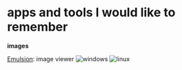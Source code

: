 # apps and tools I would like to remember

<!--

    badges:
    -------

    * windows:

    ```
    with text:

    ![windows](https://img.shields.io/badge/-windows-blue?logo=windows&style=flat)

    logo only:
    
    ![windows](https://img.shields.io/static/v1?logo=windows&style=flat&color=blue&message=&#8203;&label=)

    ```

    * linux:
    ```
    with text:

    ![linux](https://img.shields.io/badge/-linux-222?logo=linux&style=flat&logoColor=white)

    logo only:

    ![linux](https://img.shields.io/static/v1?logo=linux&style=flat&color=222&message=&#8203;&label=&logoColor=white)


    ```

-->

**images**

[Emulsion](https://arturkovacs.github.io/emulsion-website/): image viewer ![windows](https://img.shields.io/static/v1?logo=windows&style=flat&color=blue&message=&#8203;&label= "") ![linux](https://img.shields.io/static/v1?logo=linux&style=flat&color=222&message=&#8203;&label=&logoColor=white "")
